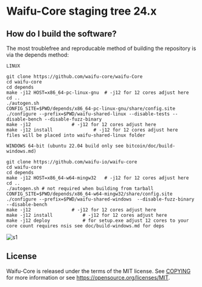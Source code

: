 Waifu-Core staging tree 24.x
===========================



How do I build the software?
----------------------------

The most troublefree and reproducable method of building the repository is via the depends method:

    LINUX

    git clone https://github.com/waifu-core/waifu-Core
    cd waifu-core
    cd depends
    make -j12 HOST=x86_64-pc-linux-gnu  # -j12 for 12 cores adjust here
    cd ..
    ./autogen.sh
    CONFIG_SITE=$PWD/depends/x86_64-pc-linux-gnu/share/config.site ./configure --prefix=$PWD/waifu-shared-linux --disable-tests --disable-bench --disable-fuzz-binary
    make -j12 				# -j12 for 12 cores adjust here
    make -j12 install 		        # -j12 for 12 cores adjust here
    files will be placed into waifu-shared-linux folder

    WINDOWS 64-bit (ubuntu 22.04 build only see bitcoin/doc/build-windows.md)

    git clone https://github.com/waifu-io/waifu-core
    cd waifu-core
    cd depends
    make -j12 HOST=x86_64-w64-mingw32	# -j12 for 12 cores adjust here
    cd ..
    ./autogen.sh # not required when building from tarball
    CONFIG_SITE=$PWD/depends/x86_64-w64-mingw32/share/config.site ./configure --prefix=$PWD/waifu-shared-windows  --disable-fuzz-binary --disable-bench
    make -j12 				# -j12 for 12 cores adjust here
    make -j12 install   		# -j12 for 12 cores adjust here
    make -j12 deploy			# for setup.exe adjust 12 cores to your core count requires nsis see doc/build-windows.md for deps

![s1](https://github.com/c4pt000/Waifu-Core/releases/download/picture/first-attempt.png)

License
-------

Waifu-Core is released under the terms of the MIT license. See [COPYING](COPYING) for more information or see https://opensource.org/licenses/MIT.


